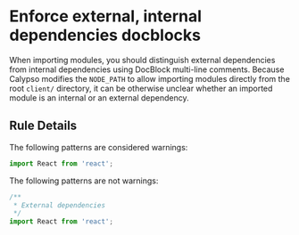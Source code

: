 # Enforce external, internal dependencies docblocks

When importing modules, you should distinguish external dependencies from internal dependencies using DocBlock multi-line comments. Because Calypso modifies the `NODE_PATH` to allow importing modules directly from the root `client/` directory, it can be otherwise unclear whether an imported module is an internal or an external dependency.

## Rule Details

The following patterns are considered warnings:

```js
import React from 'react';
```

The following patterns are not warnings:

```js
/**
 * External dependencies
 */
import React from 'react';
```
